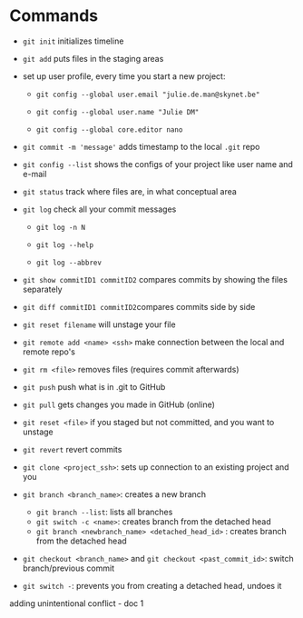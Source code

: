 # Commands

- `git init` initializes timeline

- `git add` puts files in the staging areas

- set up user profile, every time you start a new project:
  
  - `git config --global user.email "julie.de.man@skynet.be"`
  
  - `git config --global user.name "Julie DM"`
  
  - `git config --global core.editor nano`

- `git commit -m 'message'` adds timestamp to the local `.git` repo

- `git config --list` shows the configs of your project like user name and e-mail

- `git status` track where files are, in what conceptual area

- `git log` check all your commit messages
  
  - `git log -n N`
  
  - `git log --help`
  
  - `git log --abbrev`

- `git show commitID1 commitID2` compares commits by showing the files separately

- `git diff commitID1 commitID2`compares commits side by side

- `git reset filename` will unstage your file

- `git remote add <name> <ssh>` make connection between the local and remote repo's

- `git rm <file>` removes files (requires commit afterwards)

- `git push` push what is in .git to GitHub

- `git pull` gets changes you made in GitHub (online)

- `git reset <file>` if you staged but not committed, and you want to unstage

- `git revert` revert commits

- `git clone <project_ssh>`: sets up connection to an existing project and you

- `git branch <branch_name>`: creates a new branch
  
  - `git branch --list`: lists all branches
  - `git switch -c <name>`: creates branch from the detached head
  - `git branch <newbranch_name> <detached_head_id>` : creates branch from the detached head

- `git checkout <branch_name>` and `git checkout <past_commit_id>`: switch branch/previous commit

- `git switch -`: prevents you from creating a detached head, undoes it



adding unintentional conflict - doc 1
